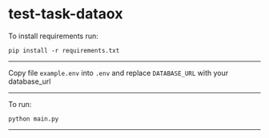 # test-task-dataox

To install requirements run:

`pip install -r requirements.txt`

---

Copy file `example.env` into `.env` and replace `DATABASE_URL` with your database_url

---

To run:

`python main.py`

---
